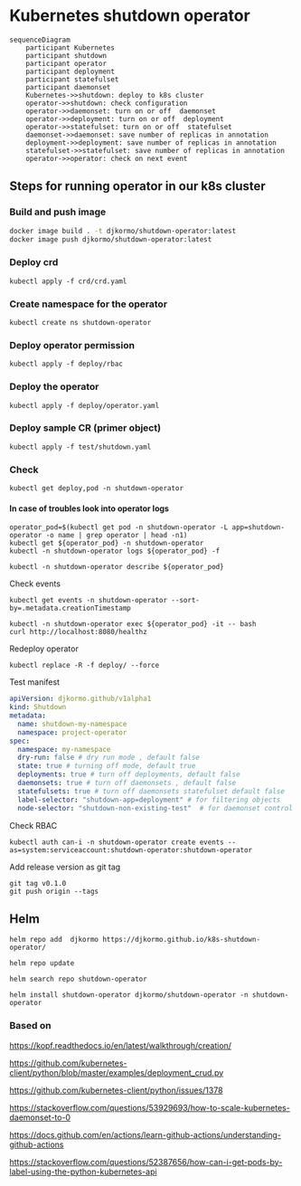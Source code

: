 # Kubernetes shutdown operator 

```mermaid
sequenceDiagram
    participant Kubernetes
    participant shutdown
    participant operator
    participant deployment
    participant statefulset
    participant daemonset
    Kubernetes->>shutdown: deploy to k8s cluster
    operator->>shutdown: check configuration
    operator->>daemonset: turn on or off  daemonset
    operator->>deployment: turn on or off  deployment
    operator->>statefulset: turn on or off  statefulset
    daemonset->>daemonset: save number of replicas in annotation
    deployment->>deployment: save number of replicas in annotation
    statefulset->>statefulset: save number of replicas in annotation
    operator->>operator: check on next event
```
## Steps for running operator in our k8s cluster

### Build and push image 

```bash
docker image build . -t djkormo/shutdown-operator:latest 
docker image push djkormo/shutdown-operator:latest
```

### Deploy crd

```console 
kubectl apply -f crd/crd.yaml 
```

### Create namespace for the operator

```console 
kubectl create ns shutdown-operator
```


### Deploy operator permission

```console 
kubectl apply -f deploy/rbac 
```

### Deploy the operator

```console 
kubectl apply -f deploy/operator.yaml 
```

### Deploy sample CR (primer object)

```console 
kubectl apply -f test/shutdown.yaml 
```

### Check 

``` 
kubectl get deploy,pod -n shutdown-operator 
```

#### In case of troubles look into operator logs

```
operator_pod=$(kubectl get pod -n shutdown-operator -L app=shutdown-operator -o name | grep operator | head -n1)
kubectl get ${operator_pod} -n shutdown-operator
kubectl -n shutdown-operator logs ${operator_pod} -f 
```

```
kubectl -n shutdown-operator describe ${operator_pod}
```


Check events

```
kubectl get events -n shutdown-operator --sort-by=.metadata.creationTimestamp
```

```
kubectl -n shutdown-operator exec ${operator_pod} -it -- bash
curl http://localhost:8080/healthz

```

Redeploy operator
```
kubectl replace -R -f deploy/ --force
```

Test manifest

```yaml
apiVersion: djkormo.github/v1alpha1
kind: Shutdown
metadata:
  name: shutdown-my-namespace
  namespace: project-operator
spec:
  namespace: my-namespace
  dry-run: false # dry run mode , default false
  state: true # turning off mode, default true
  deployments: true # turn off deployments, default false
  daemonsets: true # turn off daemonsets , default false
  statefulsets: true # turn off daemonsets statefulset default false 
  label-selector: "shutdown-app=deployment" # for filtering objects
  node-selector: "shutdown-non-existing-test"  # for daemonset control

```


Check RBAC

```
kubectl auth can-i -n shutdown-operator create events --as=system:serviceaccount:shutdown-operator:shutdown-operator
```

Add release version as git tag

```
git tag v0.1.0
git push origin --tags

```

## Helm

```console
helm repo add  djkormo https://djkormo.github.io/k8s-shutdown-operator/

helm repo update

helm search repo shutdown-operator

helm install shutdown-operator djkormo/shutdown-operator -n shutdown-operator

```

### Based on 


https://kopf.readthedocs.io/en/latest/walkthrough/creation/


https://github.com/kubernetes-client/python/blob/master/examples/deployment_crud.py


https://github.com/kubernetes-client/python/issues/1378


https://stackoverflow.com/questions/53929693/how-to-scale-kubernetes-daemonset-to-0


https://docs.github.com/en/actions/learn-github-actions/understanding-github-actions


https://stackoverflow.com/questions/52387656/how-can-i-get-pods-by-label-using-the-python-kubernetes-api




